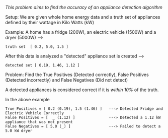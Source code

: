 *This problem aims to find the accuracy of an appliance detection algorithm*

Setup:
We are given whole home energy data and a truth set of appliances defined by their wattage in Kilo Watts (kW)

Example:
A home has a fridge (200W), an electric vehicle (1500W) and a dryer (5000W) --> 
```
truth set  [ 0.2, 5.0, 1.5 ]
```
After this data is analyzed a "detected" appliance set is created --> 
```
detected set [ 0.19, 1.46, 1.12 ]
```

Problem:
Find the True Positives (Detected correctly), False Positives (Detected incorrectly) and
False Negatives (Did not detect)

A detected appliances is considered correct if it is *within 10%* of the truth.

In the above example 
```
True Positives = [ 0.2 (0.19), 1.5 (1.46) ]   ---> Detected Fridge and Electric Vehicle Correctly
False Positives = [  _ (1.12) ]               ---> Detected a 1.12 kW appliance that was not present
False Negatives = [ 5.0 (_) ]                 ---> Failed to detect a 5.0 kW dryer
```